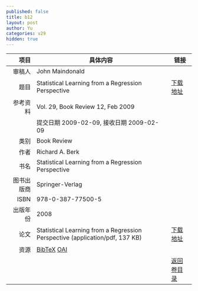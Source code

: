 ```yaml
---
published: false
title: b12
layout: post
author: Yu
categories: v29
hidden: true
---
```


| 项目 | 具体内容 | 链接 |
|---:|---|---|
| 审稿人 | John Maindonald| |
| 题目 |Statistical Learning from a Regression Perspective | [下载地址](http://www.jstatsoft.org/v29/b12/paper) |
| 参考资料 |Vol. 29, Book Review 12, Feb 2009 | |
| | 提交日期 2009-02-09, 接收日期 2009-02-09| | 
| 类别 | Book Review| |
| 作者 | Richard A. Berk| |
| 书名| Statistical Learning from a Regression Perspective| |
| 图书出版商 | Springer-Verlag| |
| ISBN | 978-0-387-77500-5| |
| 出版年份 | 2008| |
| 论文 | Statistical Learning from a Regression Perspective  (application/pdf, 137 KB)| [下载地址](http://www.jstatsoft.org/v29/b12/paper) |
| 资源 | [BibTeX](http://www.jstatsoft.org/v29/b12/bibtex) [OAI](http://www.jstatsoft.org/oai?verb=GetRecord&identifier=oai.jstatsoft/v29/b12&prefix=oai_dc)| |
| |  | [返回卷目录]({{site.baseurl}}/volume/v29.html) |